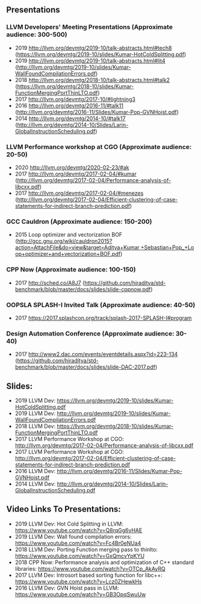 ## Presentations

### LLVM Developers' Meeting Presentations (Approximate audience: 300-500)
- 2019 http://llvm.org/devmtg/2019-10/talk-abstracts.html#tech8 (https://llvm.org/devmtg/2019-10/slides/Kumar-HotColdSplitting.pdf)
- 2019 http://llvm.org/devmtg/2019-10/talk-abstracts.html#lit4 (http://llvm.org/devmtg/2019-10/slides/Kumar-WallFoundCompilationErrors.pdf)
- 2018 http://llvm.org/devmtg/2018-10/talk-abstracts.html#talk2 (https://llvm.org/devmtg/2018-10/slides/Kumar-FunctionMergingPortThinLTO.pdf)
- 2017 http://llvm.org/devmtg/2017-10/#lightning3
- 2016 http://llvm.org/devmtg/2016-11/#talk11 (http://llvm.org/devmtg/2016-11/Slides/Kumar-Pop-GVNHoist.pdf)
- 2014 http://llvm.org/devmtg/2014-10/#talk17 (http://llvm.org/devmtg/2014-10/Slides/Larin-GlobalInstructionScheduling.pdf)

### LLVM Performance workshop at CGO (Approximate audience: 20-50)
- 2020 http://llvm.org/devmtg/2020-02-23/#ak
- 2017 http://llvm.org/devmtg/2017-02-04/#kumar (http://llvm.org/devmtg/2017-02-04/Performance-analysis-of-libcxx.pdf)
- 2017 http://llvm.org/devmtg/2017-02-04/#menezes (http://llvm.org/devmtg/2017-02-04/Efficient-clustering-of-case-statements-for-indirect-branch-prediction.pdf)

### GCC Cauldron (Approximate audience: 150-200)
- 2015 Loop optimizer and vectorization BOF (http://gcc.gnu.org/wiki/cauldron2015?action=AttachFile&do=view&target=Aditya+Kumar,+Sebastian+Pop_+Loop+optimizer+and+vectorization+BOF.pdf)

### CPP Now (Approximate audience: 100-150)
- 2017 http://sched.co/A8J7 (https://github.com/hiraditya/std-benchmark/blob/master/docs/slides/slide-cppnow.pdf)

### OOPSLA SPLASH-I Invited Talk (Approximate audience: 40-50)
- 2017 https://2017.splashcon.org/track/splash-2017-SPLASH-I#program

### Design Automation Conference (Approximate audience: 30-40)
- 2017 http://www2.dac.com/events/eventdetails.aspx?id=223-134 (https://github.com/hiraditya/std-benchmark/blob/master/docs/slides/slide-DAC-2017.pdf)

## Slides:
- 2019 LLVM Dev: https://llvm.org/devmtg/2019-10/slides/Kumar-HotColdSplitting.pdf
- 2019 LLVM Dev: http://llvm.org/devmtg/2019-10/slides/Kumar-WallFoundCompilationErrors.pdf
- 2018 LLVM Dev: https://llvm.org/devmtg/2018-10/slides/Kumar-FunctionMergingPortThinLTO.pdf
- 2017 LLVM Performance Workshop at CGO: http://llvm.org/devmtg/2017-02-04/Performance-analysis-of-libcxx.pdf
- 2017 LLVM Performance Workshop at CGO: http://llvm.org/devmtg/2017-02-04/Efficient-clustering-of-case-statements-for-indirect-branch-prediction.pdf
- 2016 LLVM Dev: http://llvm.org/devmtg/2016-11/Slides/Kumar-Pop-GVNHoist.pdf
- 2014 LLVM Dev: http://llvm.org/devmtg/2014-10/Slides/Larin-GlobalInstructionScheduling.pdf

## Video Links To Presentations:
- 2019 LLVM Dev: Hot Cold Splitting in LLVM: https://www.youtube.com/watch?v=Q8rqGg6vHAE
- 2019 LLVM Dev: Wall found compilation errors: https://www.youtube.com/watch?v=Fc4Br0eNUa4
- 2018 LLVM Dev: Porting Function merging pass to thinlto: https://www.youtube.com/watch?v=GxQmcvYpKYU
- 2018 CPP Now: Performance analysis and optimization of C++ standard libraries: https://www.youtube.com/watch?v=OTCp_AkAyRQ
- 2017 LLVM Dev: Introsort based sorting function for libc++: https://www.youtube.com/watch?v=Lcz0ZHewkHs
- 2016 LLVM Dev: GVN Hoist pass in LLVM: https://www.youtube.com/watch?v=GB3OpqSwuUw
